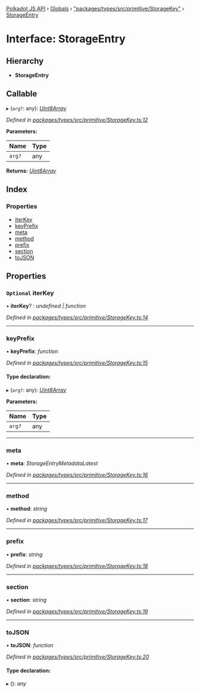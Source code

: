 [Polkadot JS API](../README.md) › [Globals](../globals.md) › ["packages/types/src/primitive/StorageKey"](../modules/_packages_types_src_primitive_storagekey_.md) › [StorageEntry](_packages_types_src_primitive_storagekey_.storageentry.md)

# Interface: StorageEntry

## Hierarchy

* **StorageEntry**

## Callable

▸ (`arg?`: any): *[Uint8Array](../classes/_packages_types_src_codec_raw_.raw.md#static-uint8array)*

*Defined in [packages/types/src/primitive/StorageKey.ts:12](https://github.com/polkadot-js/api/blob/41f1d8f36/packages/types/src/primitive/StorageKey.ts#L12)*

**Parameters:**

Name | Type |
------ | ------ |
`arg?` | any |

**Returns:** *[Uint8Array](../classes/_packages_types_src_codec_raw_.raw.md#static-uint8array)*

## Index

### Properties

* [iterKey](_packages_types_src_primitive_storagekey_.storageentry.md#optional-iterkey)
* [keyPrefix](_packages_types_src_primitive_storagekey_.storageentry.md#keyprefix)
* [meta](_packages_types_src_primitive_storagekey_.storageentry.md#meta)
* [method](_packages_types_src_primitive_storagekey_.storageentry.md#method)
* [prefix](_packages_types_src_primitive_storagekey_.storageentry.md#prefix)
* [section](_packages_types_src_primitive_storagekey_.storageentry.md#section)
* [toJSON](_packages_types_src_primitive_storagekey_.storageentry.md#tojson)

## Properties

### `Optional` iterKey

• **iterKey**? : *undefined | function*

*Defined in [packages/types/src/primitive/StorageKey.ts:14](https://github.com/polkadot-js/api/blob/41f1d8f36/packages/types/src/primitive/StorageKey.ts#L14)*

___

###  keyPrefix

• **keyPrefix**: *function*

*Defined in [packages/types/src/primitive/StorageKey.ts:15](https://github.com/polkadot-js/api/blob/41f1d8f36/packages/types/src/primitive/StorageKey.ts#L15)*

#### Type declaration:

▸ (`arg?`: any): *[Uint8Array](../classes/_packages_types_src_codec_raw_.raw.md#static-uint8array)*

**Parameters:**

Name | Type |
------ | ------ |
`arg?` | any |

___

###  meta

• **meta**: *StorageEntryMetadataLatest*

*Defined in [packages/types/src/primitive/StorageKey.ts:16](https://github.com/polkadot-js/api/blob/41f1d8f36/packages/types/src/primitive/StorageKey.ts#L16)*

___

###  method

• **method**: *string*

*Defined in [packages/types/src/primitive/StorageKey.ts:17](https://github.com/polkadot-js/api/blob/41f1d8f36/packages/types/src/primitive/StorageKey.ts#L17)*

___

###  prefix

• **prefix**: *string*

*Defined in [packages/types/src/primitive/StorageKey.ts:18](https://github.com/polkadot-js/api/blob/41f1d8f36/packages/types/src/primitive/StorageKey.ts#L18)*

___

###  section

• **section**: *string*

*Defined in [packages/types/src/primitive/StorageKey.ts:19](https://github.com/polkadot-js/api/blob/41f1d8f36/packages/types/src/primitive/StorageKey.ts#L19)*

___

###  toJSON

• **toJSON**: *function*

*Defined in [packages/types/src/primitive/StorageKey.ts:20](https://github.com/polkadot-js/api/blob/41f1d8f36/packages/types/src/primitive/StorageKey.ts#L20)*

#### Type declaration:

▸ (): *any*
